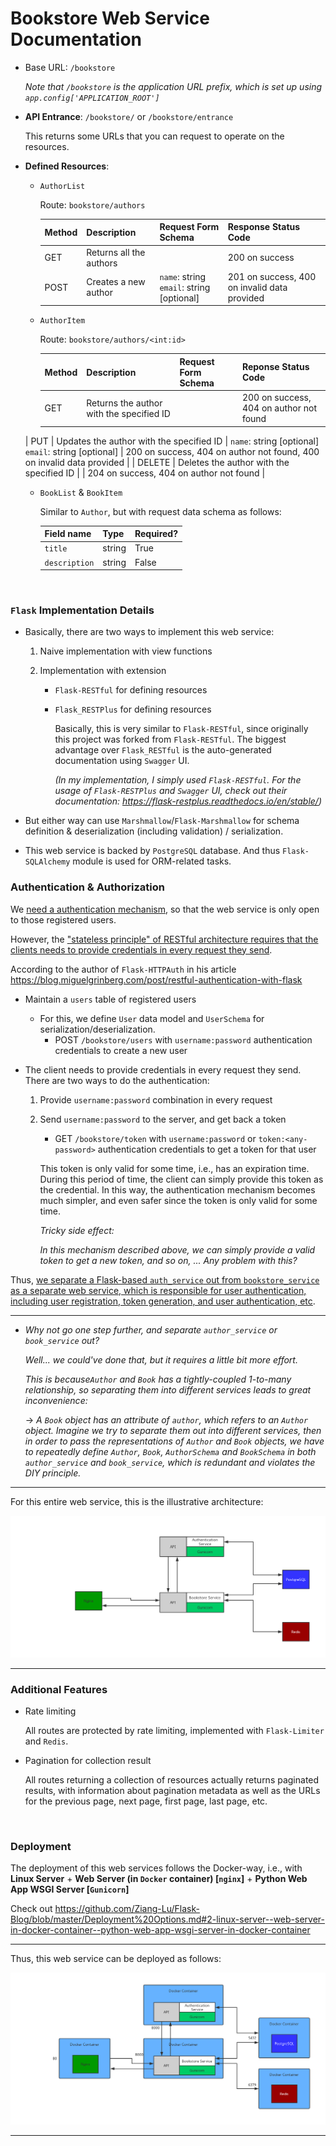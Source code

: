 # Bookstore Web Service Documentation

* Base URL: `/bookstore`

  *Note that `/bookstore` is the application URL prefix, which is set up using `app.config['APPLICATION_ROOT']`*

* **API Entrance**: `/bookstore/` or `/bookstore/entrance`

  This returns some URLs that you can request to operate on the resources.

* **Defined Resources**:

  * `AuthorList`

    Route: `bookstore/authors`

    | Method | Description             | Request Form Schema                          | Response Status Code                         |
    | ------ | ----------------------- | -------------------------------------------- | -------------------------------------------- |
    | GET    | Returns all the authors |                                              | 200 on success                               |
    | POST   | Creates a new author    | `name`: string<br>`email`: string [optional] | 201 on success, 400 on invalid data provided |

  * `AuthorItem`

    Route: `bookstore/authors/<int:id>`
  
    | Method | Description                              | Request Form Schema                                     | Reponse Status Code                                          |
    | ------ | ---------------------------------------- | ------------------------------------------------------- | ------------------------------------------------------------ |
    | GET    | Returns the author with the specified ID |                                                         | 200 on success, 404 on author not found                      |
  | PUT    | Updates the author with the specified ID | `name`: string [optional]<br>`email`: string [optional] | 200 on success, 404 on author not found, 400 on invalid data provided |
  | DELETE | Deletes the author with the specified ID |                                                         | 204 on success, 404 on author not found                      |
  
  * `BookList` & `BookItem`

    Similar to `Author`, but with request data schema as follows:
  
    | Field name    | Type   | Required? |
    | ------------- | ------ | --------- |
    | `title`       | string | True      |
    | `description` | string | False     |

<br>

### `Flask` Implementation Details

* Basically, there are two ways to implement this web service:

  1. Naive implementation with view functions

  2. Implementation with extension

     * `Flask-RESTful` for defining resources

     * `Flask_RESTPlus` for defining resources

       Basically, this is very similar to `Flask-RESTful`, since originally this project was forked from `Flask-RESTful`. The biggest advantage over `Flask_RESTful` is the auto-generated documentation using `Swagger` UI.

       *(In my implementation, I simply used `Flask-RESTful`. For the usage of `Flask-RESTPlus` and `Swagger` UI, check out their documentation: https://flask-restplus.readthedocs.io/en/stable/)*

* But either way can use `Marshmallow`/`Flask-Marshmallow` for schema definition & deserialization (including validation) / serialization.

* This web service is backed by `PostgreSQL` database. And thus `Flask-SQLAlchemy` module is used for ORM-related tasks.



### Authentication & Authorization

We <u>need a authentication mechanism</u>, so that the web service is only open to those registered users.

However, the <u>"stateless principle" of RESTful architecture requires that the clients needs to provide credentials in every request they send</u>.

According to the author of `Flask-HTTPAuth` in his article https://blog.miguelgrinberg.com/post/restful-authentication-with-flask

* Maintain a `users` table of registered users

  * For this, we define `User` data model and `UserSchema` for serialization/deserialization.
    * POST `/bookstore/users` with `username:password` authentication credentials to create a new user

* The client needs to provide credentials in every request they send. There are two ways to do the authentication:

  1. Provide `username:password` combination in every request

  2. Send `username:password` to the server, and get back a token

     * GET `/bookstore/token` with `username:password` or `token:<any-password>` authentication credentials to get a token for that user

     This token is only valid for some time, i.e., has an expiration time. During this period of time, the client can simply provide this token as the credential. In this way, the authentication mechanism becomes much simpler, and even safer since the token is only valid for some time.

     *Tricky side effect:*

     *In this mechanism described above, we can simply provide a valid token to get a new token, and so on, ... Any problem with this?*

Thus, <u>we separate a Flask-based `auth_service` out from `bookstore_service` as a separate web service, which is responsible for user authentication, including user registration, token generation, and user authentication, etc</u>.

***

* *Why not go one step further, and separate `author_service` or `book_service` out?*

  *Well... we could've done that, but it requires a little bit more effort.*

  *This is because`Author` and `Book` has a tightly-coupled 1-to-many relationship, so separating them into different services leads to great inconvenience:*

  -> *A `Book` object has an attribute of `author`, which refers to an `Author` object. Imagine we try to separate them out into different services, then in order to pass the representations of `Author` and `Book` objects, we have to repeatedly define `Author`, `Book`, `AuthorSchema` and `BookSchema` in both `author_service` and `book_service`, which is redundant and violates the DIY principle.*

***

For this entire web service, this is the illustrative architecture:

<img src="https://github.com/Ziang-Lu/RESTful-with-Flask/blob/master/my_bookstore/Bookstore%20Web%20Service%20RESTful%20Architecture%20&%20API.png?raw=true">

***



### Additional Features

* Rate limiting

  All routes are protected by rate limiting, implemented with `Flask-Limiter` and `Redis`.

* Pagination for collection result

  All routes returning a collection of resources actually returns paginated results, with information about pagination metadata as well as the URLs for the previous page, next page, first page, last page, etc.

<br>

### Deployment

The deployment of this web services follows the Docker-way, i.e., with **Linux Server** + **Web Server (in `Docker` container) [`nginx`]** + **Python Web App WSGI Server [`Gunicorn`]**

Check out https://github.com/Ziang-Lu/Flask-Blog/blob/master/Deployment%20Options.md#2-linux-server--web-server-in-docker-container--python-web-app-wsgi-server-in-docker-container

***

Thus, this web service can be deployed as follows:

<img src="https://github.com/Ziang-Lu/RESTful-with-Flask/blob/master/my_bookstore/Bookstore%20Web%20Service%20Deployment.png?raw=true">

***

